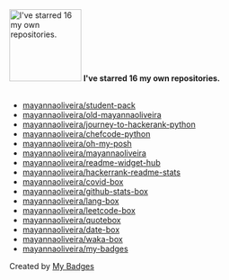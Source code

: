 <img src="https://my-badges.github.io/my-badges/self-star.png" alt="I&apos;ve starred 16 my own repositories." title="I&apos;ve starred 16 my own repositories." width="128">
<strong>I&apos;ve starred 16 my own repositories.</strong>
<br><br>

- <a href="https://github.com/mayannaoliveira/student-pack">mayannaoliveira/student-pack</a>
- <a href="https://github.com/mayannaoliveira/old-mayannaoliveira">mayannaoliveira/old-mayannaoliveira</a>
- <a href="https://github.com/mayannaoliveira/journey-to-hackerank-python">mayannaoliveira/journey-to-hackerank-python</a>
- <a href="https://github.com/mayannaoliveira/chefcode-python">mayannaoliveira/chefcode-python</a>
- <a href="https://github.com/mayannaoliveira/oh-my-posh">mayannaoliveira/oh-my-posh</a>
- <a href="https://github.com/mayannaoliveira/mayannaoliveira">mayannaoliveira/mayannaoliveira</a>
- <a href="https://github.com/mayannaoliveira/readme-widget-hub">mayannaoliveira/readme-widget-hub</a>
- <a href="https://github.com/mayannaoliveira/hackerrank-readme-stats">mayannaoliveira/hackerrank-readme-stats</a>
- <a href="https://github.com/mayannaoliveira/covid-box">mayannaoliveira/covid-box</a>
- <a href="https://github.com/mayannaoliveira/github-stats-box">mayannaoliveira/github-stats-box</a>
- <a href="https://github.com/mayannaoliveira/lang-box">mayannaoliveira/lang-box</a>
- <a href="https://github.com/mayannaoliveira/leetcode-box">mayannaoliveira/leetcode-box</a>
- <a href="https://github.com/mayannaoliveira/quotebox">mayannaoliveira/quotebox</a>
- <a href="https://github.com/mayannaoliveira/date-box">mayannaoliveira/date-box</a>
- <a href="https://github.com/mayannaoliveira/waka-box">mayannaoliveira/waka-box</a>
- <a href="https://github.com/mayannaoliveira/my-badges">mayannaoliveira/my-badges</a>


Created by <a href="https://github.com/my-badges/my-badges">My Badges</a>